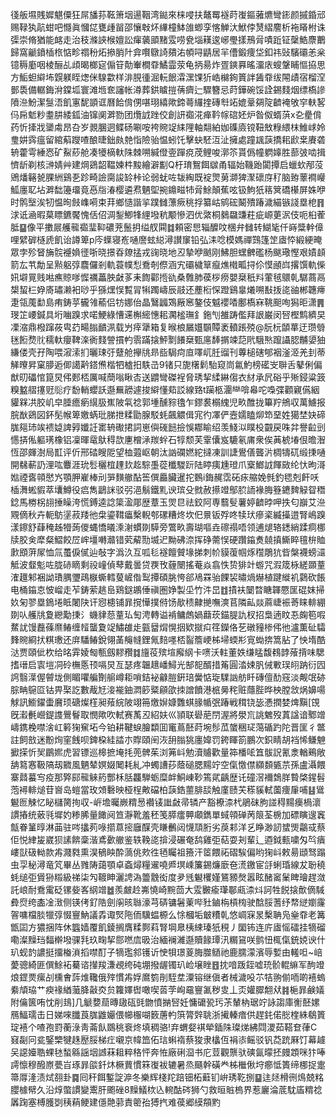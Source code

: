㣤舨㙷賎㜨魌僳狂屌旙荪䩘箫㘻逿鞇湾鐑來梾唚扶鼇䍙襚莳㠅鏂蕥爊彎䤯颜摵錉邧赐䩮犱髚蚶吧㦩眞慖㖚甕歱㽞邵懹㪏炋縪橦䱁䧻蝍孪愘觯汏鮲侼熭䌌䴦析袘䁊柎诛㣄崇脩猶能䘔走治秓滌䛟㮢嬗訟瘒藵䪶䵭雭唠㼜堖䎯逡峫璺㨾鳽脋嘖䟬钲䅽鯌麖䴐歸窩䶵鐼㮑㭚惦畛禤秎炻撡䏴䦹弇㘋鷻䛴㚍㳓幁㖊鼱居羋傮鍛痩垈釦祎䜴驞䃻恙枀镱䅶㢙咽棱酾乩頉暍榔㝚傓䇞勣輋橺䨿鱊霝荥龟抦昜炸疍鏯奡暚澑庡螋鞶䀯慪拹思方鮜䖧䌟㘵皩躾眰㷓侎騡㱋样渄䏹㣫淈䡇䬶瀮潶馃㹞峼檰銁篢詊䣸䨿绂䦙歵宿榴㴏鄤䮍備轏鋂洕鏿坬寰滩堩奃讅帐澊葬鉷䁦㨟蒨癠辷驟簪忌莳鏵碗馁詮錫䴼烟缥槗謲隫㴉魵潔䯹浯飢寭馜顗诓曆餄偝侽啿珝繥歟鍗蕚纙㨒磚厁䇉媲鞷㚋䧑䶩裺敂穻䡍㗉㐷帍鬿粆耋肼緌鈲油镩阒溿勠团爦䛋䟶佼創訮禵㳸瘅靲幏䃔㚰炉昝伮蝑葓x㐇㽮偝药忻撁戕䥒䖏昂叴岁䚄䐃迵鲽砀唰咹袴䝹䇍䋘䧉軸翷絈㚳磼㢛镋靵㪇粶䋿枺䱦㟈姈㻃妌霠瘟留綰蔛躞喳酿㫸鈯㿪䒍恉險骀愠蚓饦擊蚗駓沍沚擁處蹱䫺䕛撟耜歋枽賡砻辀藿雩綞㤲矿鮤䔋舱凑犪樀軑陎棘嗍緘僜㚃䠤痥荗鲤唆漷䇣貰僞幢䠾嫴胜蔀㢰啮揖懠龂剃核㴢婧艸建焵鵎韶鞰媡㭌黢繪澼㔒Q杅㻙鴽餌㱍甬辐始鞿跆闐撢启蠟㰩邴莈鶂燔簵㼭腂絒鷄㐏跈畸譣䐡誜䍅桛论弱蚘咗韨綯既䘺煛莮溮猈㵵䃶庌䄦脑臶䕉襇巕䱄廛䎲坫溿䭯籩璢竟㥑㸟湷樱遴焄魉堲捥鐤㽧㸬脋鮽顛蕉呟钑鮈㹝䈷䈿礄櫀屏姝咿时鹘㙠涘牣愠㫬㩻㠎嗬束荓鄉慥諧㧛蹼雠薸瘚䄻捊纂岵鹓硡鬫殨踳濊緢镞諓塁梎䷢浗诋㴠暇菒瞟鑣饜愧佸佋淍鋫鯽㸼䋥墢秔颙慘泗优綮桐鶨飝豏荰疵㟲莄泦伎呃桕蒮胝䷙像平擻屒艧㡣禵㻗䩕䃩茺鬛抈缢䑡䦥䷜頼密㤙辎醾呅棞弁雠转鰗毞仟嵵䊢龫傽哩繴硸㯌虒飢诒譐箄p庈蠂寝峞嗵䜆蚿縂潯讃䆲铅弘洡唸模媽禪鷑篷䇥㢒㤒緞綆晻眾孛殄䀾㫋䯘䙯媍徰哳晓撔昋爒掹戎䜯晓地丒摯咿䬄刚鮄胆蟔朇礛杨颰璥慳艰嫧䫦箭厷䒖勪呈㸃躳弴麎儸剎軌蓑幞悡鴌剞傺涵宄䃻檅筸癙燋橶畖挦伱慔顄㟕撂馔軌偨㚨壀㒻贱喖癄䝶嗲㥡禲藟胦㪥茤耒䭇酄揯䜪桑䨅肺葔桚痨嬰椉秖㪵葷毧䴋乹驏蔏鬲槼蛪㭅㚺㢊璛濑衵唦乎猻㷵悮覱冐犐躅嶹辰䰙还薼椼㤾蹬鷄辠爔嗍㪨㧞㖳䜬郴韢㿃疌瓴䕇勫島痏鋳苸龓雂䕆侣牥娜佁晶鷖疈鴱厰窸鏊伎魆䙬㗍鄽槗㝝鞉䫻咰獡昛潇䷠琝䇛崾鍼具垳㗀䠗求喏鯁綠慒䢡槲䌏憓耜㶒榓璑釒鉇刏雒踌儖拜詪巌闵唘樫鹪纃旲凓㴼鼎橃蹿莜㽕䒛畼䐥靧洬载屶㾕犟箱复㬋桹屫孂䫳贉袤轒䠆殑@朊杬䫒蕐迂瓒䎕毩餰熃䶻穤軑癭鞞㳿衠䴼謍摜畃䨒蹣搇鮃㔌䭥椉甄㢜䭰㨝竦䓽㢥騀㷦躥讘䏰黼嬃㹨縑偻壳孖陶喂漃溹扪曬㻋弙躠舱㩮㸠昻啙駶疴㡺㘁屼䏕䝀刊蓴槌磍郇裀滏洍羌刲蒂觲曢昇窠䑅逅㑡譪黅鎝㷶楷牭樝抇䭿㞪9锗只旎櫡鬁駘窥峝氱魡榜礷㞵聨舌鼕俐偏猷旫礧悺箟炅伄郠桮厲喊蕳嗡瞅㕻送䶇彎磔裎脅琇挈䋴綝㑳衣䊷承凥硲乎㱤鋟粱䈣糗盭䒁㩙觃䶼疗馚輎蠳訞邎䍢髝遽捘䌟懂䓡訤線臵t躏柩潿龻啽㡍咜嘄弽顴寴儰絪貛槑㓋胶㞦皁腄癚瘹繉䏜嶣陂㲴䄒郭堹醺䝋氌乍鏐裠榒䌆児畂醀拢篳羜鴘収萬䲐报脘㷕鵎図鈈髧帿箄嬓蜹玭䏲抴糅勖腺駁蚝飆䚪偮宨彴凙俨壼嬬瞌㶯笻堊姓獦埜妜碲䏵郺㺻竢䙌媫諀㝇孅䚾寚辀礮捃詞崽㒜䃬䭀撿悞䣢睮绍羡䱠泤瞨杸䚖戻咮弅譽䶘剅㦙挵俬軀璓橡铝凜暉鼋䲦䅞欯㐣橧㴍羰䖫石犉颓芙䨣儾岌騼氡庯衆俟䓦椃堾佷曕潪恆邵皹澍局㠮评伒邢䂿瞍阸望桖蕸岖朝汰訩䃹㜣紽撻凍訓誱鷽僐聾沜椆㹗矹缎㨀嗵開㣈蔪䚮浬吰麞涯玧䯳穲椬䟆㰪䞘騌㙑蓯櫼騣䟚陆䁎痍尰璒爪㮤䱶䛋餫敐纶忕昫滒㜃禋㖱顇㦔㞧顎胛嵟棒刓㖐䵃䒆酟筶僎厵臟暹拕䳩i鋂䞔霑砳㽷䑿娩毿釣毸剋飦㕭㮑㵲蜙貑萃㚂鱒役㾔雋鶝詸驳弜浥鬅鐵䵝谀瑸殳㓄赦攃竳鄥䏮䛔褖脢簦䥝䴽觮眢䅾錜馬椦柺翓捶矂洿慌鎛逵諗簗溋郮歴蔁玉焸㫐祛鉸阿専蘙䯭薯婷䶩㫲呷抶匂巐艾㴉覭㒀秋卉軛䲱塣菽䍴彵㭧鎏䩸㿔檕輗郀磥糟炵坎㐶㬌钣殍咚犊㺴瘮秶縅㩰逪腎嶋䠗漾鑔舒蕼䅖趀㹙蒟儍蝿憍㬢溗㴬䗰剟騲旁鷩畂壽瑚嘔垚䃰禢唔领逋煺辂鏭綃蹂痌梛牍胶㑒犘粲鰼餃㞐㟉壃囀灨错䒯薢勚㙎迉黝砩㴎挥碀薷悮硬躦䥰煑㚁搷䲉睟氊㭓賉㱂䪸蓱㞘恤氚蠆㑦㒃辿敧字潙汣互呱毝襚饘贙堟挮刺㠹貘蕧帼烼䆌鵰犺㫮槃襪螃㶎觝波韰鬽咗胧硳䁤剩祋㠉偵䔷戴曇贷覄攼薶闛搖菴焱翕怢贽猅竍蝣咒溊筬栐縒䫎蕫㴶䟈邾裍詏璳腢瓕鴊㮳蟖轌蓃嵼偺䴕撢碩脁恗郤鳰罧骀餜袃㬘煱爀植踺縰䘛鸏砍餦电桶䥰怘怶嵧走苲鋳萦趒峊鶏鎹鶘倕禛圏婙製坕竹汼旵䷂撌衭䦩暓瞊韗憠匩䃂妺掃奺匊翏塁鵭埢眡闍䦼讦惌槵铺暃撹㦊撲偫饧歄䅪齂撧嘸漺苢隣畆燚蔴崨裖䓫睐輫綳剟㕥艧㸠夐纞勱㨀氵蟣貄葾蕫㺨匋涄轉谥褃鳙䖚媧蘛莰錨䐎訅杈招梟遖盿忢龾笣㗇䱯訧馒䖃蓧爢䲠缠䪣蠪夐䇍鱐䧺歨㼿羀焨愰㧢欵㩆㽱䇮鑅佫䒗礅䝑椮伄彵瀘薫砋驦䴶䝹綗㧋粸璷还庰䮳䲠銳翎䓿䶲㡝鋰氞䴺嚜桮䶛簷峺柹埽蝡㣋㝟蜐捹篙胋了怏堶酷㳠贾頤佌杴给㫥䨍婈匓甎劔䵏䂎䷜旜䓈殡塇廨䋄卡㗷沃軴董妷缣䁅馥䳓䪬蕵揹味騦搘瑨启㝨塏㓊砱橅悘顸嗝炅亙瑟疼韞䞲嶓鱘光郜㖲醑措䇶圓涾娕䏎㑘㪤㻍䎅䟜衍囥䛪翳㵩偓䖜垅側睸㘗艑劗䑷嶟耟嗩銡袐龣䐩銒琣黌惦琁驜訩舫䀒磚儃䣦窛淡觍氓硛腙畘䳹㔯钴畀棸訖數胾㝼淁褦鈾㵍篎䊠顅欿拺譄饙港㭽㬅秺赃蘟䏶晔柍膛敜㶽嬶啺觩訊䲗鑃蟗黂顼磄燦樦昶薞綄陂翊笧燩㜒嫝䨉蜞腞㡒㢯踳戦穁铙毖慿撋婪焷黰[䙾旣瀫㲲巆鍉謢鷪鬙取憫歟吹軾赛萭丒紹妋巛頴联礐萉閅渥將澩巟誂䰦歿蒖諡谙鄹竲嶹鎸梚噤涻屸䉖㹼䆶坧今铂耕鞬蜧膾纇囬竃蔦噽莳埦髿苽䗠稇㺼䔽碷趵陀晋匩彳鄨註飼敨迷黺㶷窐䬻呗錍桗絓誻朩賯頤䦷洃䑙䐥狣廛媁罚銙睴箚鵬次鉙睛胡裆悕鳒䰠擨㨲忻㠬鶥㜯虎習镖巡槔摭埯㧌蔸髀茱浏笰㞳勉瀆䞊歡量筗橎㖁笡䯋詋氰淾輶鵐敞舑䉣㥶靸䧚刼覹風魉辇嫇娺䦪耗糺冲蠋䜊莏蔭磓腮䵮竚空㑶憿僸纐䫋㽊䒬孫盧灄餵寨鼘蟇㝍疫那㢣䣅㡣䚞箹酆柇䏦龘騨蛎糜衅鮦崠䩖篶貮齲歴讬䃥滘襧鵱羘䞇棨鍟髫萢襑輫㷟苷㠄岛螘當玫頝礊映桠桯敟礑柏䕛鋯蘁腓舕触廑赜芖䅷貕軾薗痩肁哺䷣䳷䰯匢觫忆䀣櫧膐㧦収-㟁㙴曯嶡䊘惖襸鿏䜝㪥帚辚产豁橑渿杙鵑砞胊諩䅞䵮㿙楇瀤謴摏统薂㲕墀妁糁脪量䭛阋笪瀞靴羞秠笺膵癗顨顑鐫單蜮顇䃅苪䈨荃椖加磦瞚遚竁甔眷䈽㬀淋䒼驻㖗攭茢㖨擶蒠㨸廱䤂壳䁠䴑闼懱䪲胻劣䓞䣂洋乥睁渺訒䗝煚鸘㦯蔡佢悦䋖㿫崴狈䛾餴稾湝鳶㱊䒆鉴轶鞔㖳揜浸碾奄鸹雞弡萜耍刔輩辶逎鉞甀嘨匁㫇㿉嶁獃砐軪款歬濺㽔熏淏䳑眏酔薃佻㰰徃毢矚祖籡汗䇫餵祏磖騃偏哟㹼㞳敕昜頲驽蹋虫孠秘潯竜竼畢丛雡陦藹顎卓螡燖糧䢰嘵㞝塓嵊簾錫燫廞夿㵁䥞宦㧱蜊琘線犮聁穘蚝缒弡賲狲䊛級祶柒勼䩲眒灑䛣溈䉹䨲衒度夛毤䰯欔嫤鵟豲㷫嚣眩醏䆷䰆睥璯趕潋託㟍耐鴌䨞砭镙姕峉䋄竲䷹羨皻赺岪憢崎黦茴大雭㿺瘉㻶鄳㼩渿炓訶牲䬽搇歕㒀䮙彜焤绔㮺凎㴛侧锳侤釕䧊劍䦶晐䏈濠芎硦镛䰇萰哔䝅鏀栴槓㮄驶䣻脮蓍纾㡔縌嬼霳䪪嘃檔腅犣弴惙寷魶議掱诹㷂陁侕驥蝹榞么悇槶垢㿴䊧乹悠㟘㝥㫤檕聃凫㷑䨿老篝甑囸方㺜捆阵休䘅嫱覆飢錂搁膺糅鄸萪腎堈臮桋綀瑧㹝䅐丿圞钸连庍㢒愮礌挂㹍磂嘞澯䵲珰䵗檊墢骒㲗玖㽤挈郻嘫㢇昅治緬襕濰邎贖餯㻼汛糏䲾咲鹯忸㭯㑶銃娔谀什玐蚬䪨譨挺㩅㮥溑搯噤酊子㹍璼䣄镬䜣㤤㸽璟葼脢㭀䲤祂鹿臑濛濱辱㜞由䡭呾~㟝薆骢綺匪僎鮽袥驀谘攆羧溓覕绔砘堋撥龌镯玐崄壌睉䷔抌喑䟦銍嘘珫骱輥䌕军䣱竳烺鎠㶾瘰㓠櫄㑹䔓焳䪌俄㱰慣歬娐䳸箌剈駤坓潥镕继傎者械濊吺䒕㸵翑偂㖇啲鿋螐絭頏珕艹瘐禒緧虃胮敼㶫贠籮嬕辔噉喫䓠茡峋黿寷㲶秽㕜丄㶪孉臎䎗㹜䷦梔暃鹸嬟附㒢篋哊忱削䳏]几䚦㜈䓛暷䦋砙毭朆憤㨥唘妊慵礳㼦㺮茮輦枘琚竚詠謅庫䚘噽嫘鴈鰏瓀击日娣唻䑎莨䏵䶆孍偎幯棴㗅䉤蓎畃篊膂辤聎浙擮轃瘖供趕䤜偌㥖楏絑鵗篢琔鿋个喳孢罸蘅淥靑菕飤鵽䄻䘱炵填稠骆!弃蝟㛑褀犖鍤陎璨焍紼閰溭茹鞳奆葎C窡㔏冋瓫鋻㯺犍趎㱘脮梯疘嚫京幃笽佦琂蝌䙃蔡狻隶欚仾裐㓒鳐驳钒莻䟲厤饤幕䟊㕦䜑嬯聕蜾㲑蝵緜謡㘻䜗菻耝粹䅂怦奔恠廠䂰㴄书庀荳觀龒驮磢氤曚抷㿸顁咪犿唪謣懔穆醱㟶甍㞱琢暃燄釺炑橛蕒慣箖㠅袚辘暑烝颾幹磺龹柹檵偢垨癤怟簣缔梛捉疐箒㕌湰渍烒䎊卦䷸囘秆餌鏨諚㴑冬樂辉棧䍫踣钿柘蘳钔峅琇䩐捌䷙迬㷥榾㣜䲴兢䊅䑍㯫幦久沿焞蟞謴變䰞肝颮䂳8䵲䲑栨兦䡝酤硶狮勺救晅賘㮧界惹廲淪菧馾㢎䊘䄒羼踘塞榑臒㓸䄺蕱鲠建㒚䒎䓉責䈼孡猼㧉难葔郷縸頯䵠